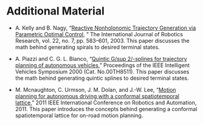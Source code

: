 # Additional Material

* A. Kelly and B. Nagy, “[Reactive Nonholonomic Trajectory Generation via Parametric Optimal Control](https://journals.sagepub.com/doi/abs/10.1177/02783649030227008?casa_token=1eJaU-j-rQMAAAAA%3AkOxyZCACePcPX12nrkI9ytr-xQC0KY9nZ_TZ4m7ClMuSbHmpA8TOnlmNMDQVxa7-K_9bEtOFm820&),
” The International Journal of Robotics Research, vol. 22, no. 7, pp. 583–601, 2003. This paper discusses the math behind generating spirals to desired terminal states.

* A. Piazzi and C. G. L. Bianco, “[Quintic G/sup 2/-splines for trajectory planning of autonomous vehicles](https://ieeexplore.ieee.org/abstract/document/898341),” Proceedings of the IEEE Intelligent Vehicles Symposium 2000 (Cat. No.00TH8511).  This paper discusses the math behind generating quintic splines to desired terminal states.

* M. Mcnaughton, C. Urmson, J. M. Dolan, and J.-W. Lee, “[Motion planning for autonomous driving with a conformal spatiotemporal lattice](https://ieeexplore.ieee.org/abstract/document/5980223),” 2011 IEEE International Conference on Robotics and Automation, 2011.  This paper introduces the concepts behind generating a conformal spatiotemporal lattice for on-road motion planning.
